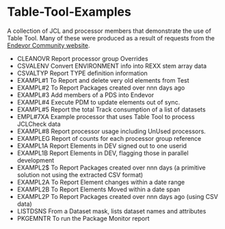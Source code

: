 # Table-Tool-Examples

A collection of JCL and processor members that demonstrate the use of Table Tool. Many of these were produced as a result of requests from the [Endevor Community website](https://community.broadcom.com/mainframesoftware/communities/communityhomeblogs?CommunityKey=592eb6c9-73f7-460f-9aa9-e5194cdafcd2).

   - CLEANOVR  Report processor group Overrides                              
   - CSVALENV  Convert ENVIRONMENT info into REXX stem array data            
   - CSVALTYP  Report TYPE definition information                            
   - EXAMPL#1  To Report and delete very old elements from Test              
   - EXAMPL#2  To Report Packages created over nnn days ago                  
   - EXAMPL#3  Add members of a PDS into Endevor                             
   - EXAMPL#4  Execute PDM to update elements out of sync.                   
   - EXAMPL#5  Report the total Track consumption of a list of datasets      
   - EMPL#7XA   Example processor that uses Table Tool to process JCLCheck data
   - EXAMPL#8  Report processor usage including  UnUsed processors.          
   - EXAMPLEG  Report of counts for each processor group reference
   - EXAMPL1A  Report Elements in DEV signed out to one userid               
   - EXAMPL1B  Report Elements in DEV, flagging those in parallel development
   - EXAMPL2$  To Report Packages created over nnn days (a primitive solution not using the extracted CSV format)                  
   - EXAMPL2A  To Report Element changes within a date range                 
   - EXAMPL2B  To Report Elements Moved within a date span                  
   - EXAMPL2P  To Report Packages created over nnn days ago (using CSV data)                                  
   - LISTDSNS  From a Dataset mask, lists dataset names and attributes
   - PKGEMNTR  To run the Package Monitor report                             





